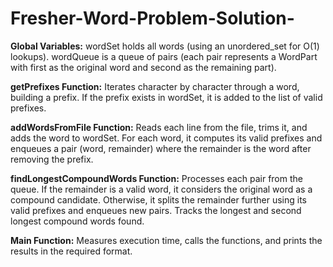 # Fresher-Word-Problem-Solution-
**Global Variables:**
wordSet holds all words (using an unordered_set for O(1) lookups).
wordQueue is a queue of pairs (each pair represents a WordPart with first as the original word and second as the remaining part).

**getPrefixes Function:**
Iterates character by character through a word, building a prefix.
If the prefix exists in wordSet, it is added to the list of valid prefixes.

**addWordsFromFile Function:**
Reads each line from the file, trims it, and adds the word to wordSet.
For each word, it computes its valid prefixes and enqueues a pair (word, remainder) where the remainder is the word after removing the prefix.

**findLongestCompoundWords Function:**
Processes each pair from the queue.
If the remainder is a valid word, it considers the original word as a compound candidate.
Otherwise, it splits the remainder further using its valid prefixes and enqueues new pairs.
Tracks the longest and second longest compound words found.

**Main Function:**
Measures execution time, calls the functions, and prints the results in the required format.
